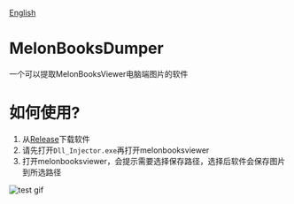 [English](README.md)  
# MelonBooksDumper
一个可以提取MelonBooksViewer电脑端图片的软件

# 如何使用?

1. 从[Release](https://github.com/JamesHoi/MelonBooksDumper/releases)下载软件  
2. 请先打开`Dll_Injector.exe`再打开melonbooksviewer  
3. 打开melonbooksviewer，会提示需要选择保存路径，选择后软件会保存图片到所选路径

![test gif](test.gif)

